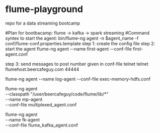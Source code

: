 # flume-playground
repo for a data streaming bootcamp 

#Plan for bootbacamp:
flume -> kafka -> spark streaming
#Command syntex to start the agent:
bin/flume-ng agent -n $agent_name -f conf/flume-conf.properties.template
step 1: create the config file
step 2: start the agent
flume-ng agent --name first-agent --conf-file first-agent.conf


step 3: send messages to post number given in conf-file
telnet <hostname> <port-number>
telnet flumehost.beercafeguy.com 44444

flume-ng agent --name log-agent --conf-file exec-memory-hdfs.conf

flume-ng agent \
--classpath "/user/beercafeguy/code/flume/lib/*" \
--name mp-agent \
--conf-file multiplexed_agent.conf


flume-ng agent \
--name fk-agent \
--conf-file flume_kafka_agent.conf

